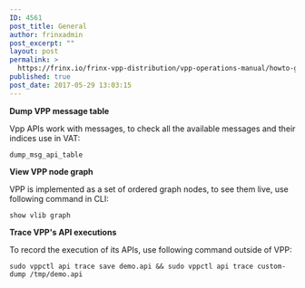 ```yaml
---
ID: 4561
post_title: General
author: frinxadmin
post_excerpt: ""
layout: post
permalink: >
  https://frinx.io/frinx-vpp-distribution/vpp-operations-manual/howto-general.html
published: true
post_date: 2017-05-29 13:03:15
---
```

**Dump VPP message table**

Vpp APIs work with messages, to check all the available messages and their indices use in VAT:

    dump_msg_api_table
    

**View VPP node graph**

VPP is implemented as a set of ordered graph nodes, to see them live, use following command in CLI:

    show vlib graph
    

**Trace VPP's API executions**

To record the execution of its APIs, use following command outside of VPP:

    sudo vppctl api trace save demo.api && sudo vppctl api trace custom-dump /tmp/demo.api